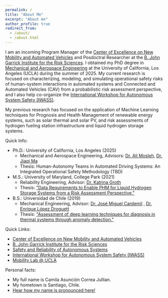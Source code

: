 ```yaml
---
permalink: /
title: "About Me"
excerpt: "About me"
author_profile: true
redirect_from: 
  - /about/
  - /about.html
---
```


I am an incoming Program Manager of the [Center of Excellence on New Mobility and Automated Vehicles](https://www.mobilitycoe.org/) and Posdoctral Researcher at the [B. John Garrick Institute for the Risk Sciences](https://www.risksciences.ucla.edu/). I obtained my PhD degree in [Mechanical and Aerospace Engineering](https://www.mae.ucla.edu/) at the University of California, Los Angeles (UCLA) during the summer of 2025. My current research is focused on characterizing, modeling, and simulating operational safety risks of human-system interactions in automated systems and Connected and Automated Vehicles (CAV) from a probabilistic risk assessment perspective, and I also help co-organize the [International Workshop for Autonomous System Safety (IWASS)](https://www.risksciences.ucla.edu/iwass-home). 

My previous research has focused on the application of Machine Learning techniques for Prognosis and Health Management of renewable energy systems, such as solar thermal and solar PV, and risk assessments of hydrogen fueling station infrastructure and liquid hydrogen storage systems. 

Quick Info: 
  * Ph.D.: University of California, Los Angeles (2025)
    * Mechanical and Aerospace Engineering, Advisors: [Dr. Ali Mosleh](https://scholar.google.com/citations?user=FGIZHqEAAAAJ&hl=es), [Dr. Jiaqi Ma](https://mobility-lab.seas.ucla.edu/about/)
    * Thesis: Human-Autonomy Teams in Automated Driving Systems: An Integrated Operational Safety Methodology (TBD)
  * M.S.: University of Maryland, College Park (2021)
    * Reliability Engineering, Advisor: [Dr. Katrina Groth](https://scholar.google.com/citations?hl=es&user=KLstwMcAAAAJ)
    * Thesis: ["Data Requirements to Enable PHM for Liquid Hydrogen Storage Systems from a Risk Assessment Perspective."](https://doi.org/10.13016/9v8j-cyzu)
  * B.S.: Universidad de Chile (2019)
    * Mechanical Engineering, Advisor: [Dr. José Miguel Cardemil](https://scholar.google.com/citations?user=NAoxWPEAAAAJ&hl=es) , [Dr. Enrique López Droguett](https://scholar.google.com/citations?hl=es&user=Ei4X1N8AAAAJ)
    * Thesis: ["Assessment of deep learning techniques for diagnosis in thermal systems through anomaly detection."](http://repositorio.uchile.cl/handle/2250/170129)

Quick Links: 
* [Center of Excellence on New Mobility and Automated Vehicles](https://www.mobilitycoe.org/)
* [B. John Garrick Institute for the Risk Sciences](https://www.risksciences.ucla.edu/)
* [Safety and Reliability of Autonomous Systems](https://www.risksciences.ucla.edu/saras)
* [International Workshop for Autonomous System Safety (IWASS)](https://www.risksciences.ucla.edu/iwass-home)
* [Mobility Lab @ UCLA](https://mobility-lab.seas.ucla.edu/) 

Personal facts:
* My full name is Camila Asunción Correa Jullian. 
* My hometown is Santiago, Chile.
* [Hear how my name is pronounced here!](https://namedrop.io/camilacorrea) 

